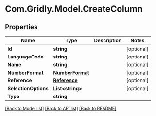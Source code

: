 
# Com.Gridly.Model.CreateColumn

## Properties

Name | Type | Description | Notes
------------ | ------------- | ------------- | -------------
**Id** | **string** |  | [optional] 
**LanguageCode** | **string** |  | [optional] 
**Name** | **string** |  | [optional] 
**NumberFormat** | [**NumberFormat**](NumberFormat.md) |  | [optional] 
**Reference** | [**Reference**](Reference.md) |  | [optional] 
**SelectionOptions** | **List&lt;string&gt;** |  | [optional] 
**Type** | **string** |  | 

[[Back to Model list]](../README.md#documentation-for-models)
[[Back to API list]](../README.md#documentation-for-api-endpoints)
[[Back to README]](../README.md)

